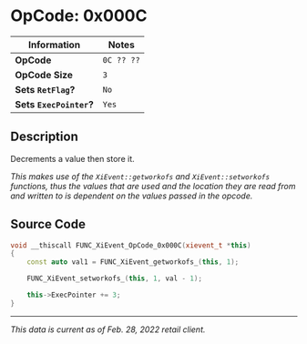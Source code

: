 # OpCode: 0x000C

| Information               | Notes |
|---                        |---    |
| **OpCode**                | `0C ?? ??` |
| **OpCode Size**           | `3`   |
| **Sets `RetFlag`?**       | `No`  |
| **Sets `ExecPointer`?**   | `Yes` |

## Description

Decrements a value then store it.

_This makes use of the `XiEvent::getworkofs` and `XiEvent::setworkofs` functions, thus the values that are used and the location they are read from and written to is dependent on the values passed in the opcode._

## Source Code

```cpp
void __thiscall FUNC_XiEvent_OpCode_0x000C(xievent_t *this)
{
    const auto val1 = FUNC_XiEvent_getworkofs_(this, 1);

    FUNC_XiEvent_setworkofs_(this, 1, val - 1);

    this->ExecPointer += 3;
}
```

---

_This data is current as of Feb. 28, 2022 retail client._